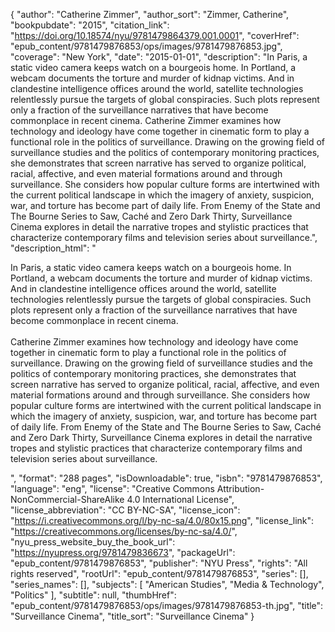 {
  "author": "Catherine Zimmer",
  "author_sort": "Zimmer, Catherine",
  "bookpubdate": "2015",
  "citation_link": "https://doi.org/10.18574/nyu/9781479864379.001.0001",
  "coverHref": "epub_content/9781479876853/ops/images/9781479876853.jpg",
  "coverage": "New York",
  "date": "2015-01-01",
  "description": "In Paris, a static video camera keeps watch on a bourgeois home. In Portland, a webcam documents the torture and murder of kidnap victims. And in clandestine intelligence offices around the world, satellite technologies relentlessly pursue the targets of global conspiracies. Such plots represent only a fraction of the surveillance narratives that have become commonplace in recent cinema. Catherine Zimmer examines how technology and ideology have come together in cinematic form to play a functional role in the politics of surveillance. Drawing on the growing field of surveillance studies and the politics of contemporary monitoring practices, she demonstrates that screen narrative has served to organize political, racial, affective, and even material formations around and through surveillance. She considers how popular culture forms are intertwined with the current political landscape in which the imagery of anxiety, suspicion, war, and torture has become part of daily life. From Enemy of the State and The Bourne Series to Saw, Caché and Zero Dark Thirty, Surveillance Cinema explores in detail the narrative tropes and stylistic practices that characterize contemporary films and television series about surveillance.",
  "description_html": "<p>In Paris, a static video camera keeps watch on a bourgeois home. In Portland, a webcam documents the torture and murder of kidnap victims. And in clandestine intelligence offices around the world, satellite technologies relentlessly pursue the targets of global conspiracies. Such plots represent only a fraction of the surveillance narratives that have become commonplace in recent cinema. <br><br>Catherine Zimmer examines how technology and ideology have come together in cinematic form to play a functional role in the politics of surveillance. Drawing on the growing field of surveillance studies and the politics of contemporary monitoring practices, she demonstrates that screen narrative has served to organize political, racial, affective, and even material formations around and through surveillance. She considers how popular culture forms are intertwined with the current political landscape in which the imagery of anxiety, suspicion, war, and torture has become part of daily life. From Enemy of the State and The Bourne Series to Saw, Caché and Zero Dark Thirty, Surveillance Cinema explores in detail the narrative tropes and stylistic practices that characterize contemporary films and television series about surveillance.</p>",
  "format": "288 pages",
  "isDownloadable": true,
  "isbn": "9781479876853",
  "language": "eng",
  "license": "Creative Commons Attribution-NonCommercial-ShareAlike 4.0 International License",
  "license_abbreviation": "CC BY-NC-SA",
  "license_icon": "https://i.creativecommons.org/l/by-nc-sa/4.0/80x15.png",
  "license_link": "https://creativecommons.org/licenses/by-nc-sa/4.0/",
  "nyu_press_website_buy_the_book_url": "https://nyupress.org/9781479836673",
  "packageUrl": "epub_content/9781479876853",
  "publisher": "NYU Press",
  "rights": "All rights reserved",
  "rootUrl": "epub_content/9781479876853",
  "series": [],
  "series_names": [],
  "subjects": [
    "American Studies",
    "Media & Technology",
    "Politics"
  ],
  "subtitle": null,
  "thumbHref": "epub_content/9781479876853/ops/images/9781479876853-th.jpg",
  "title": "Surveillance Cinema",
  "title_sort": "Surveillance Cinema"
}
